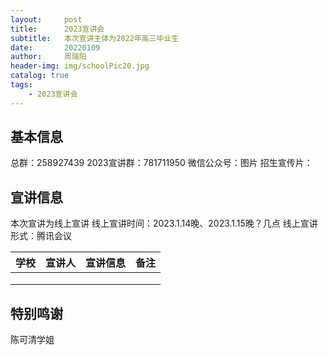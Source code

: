 ```yaml
---
layout:     post
title:      2023宣讲会
subtitle:   本次宣讲主体为2022年高三毕业生
date:       20220109
author:     周瑞阳
header-img: img/schoolPic20.jpg
catalog: true
tags:
    - 2023宣讲会
---
```


## 基本信息
总群：258927439
2023宣讲群：781711950
微信公众号：图片
招生宣传片：
## 宣讲信息
本次宣讲为线上宣讲
线上宣讲时间：2023.1.14晚、2023.1.15晚？几点
线上宣讲形式：腾讯会议

|学校 |宣讲人|宣讲信息|备注|
|---|--------|------------|--------|
|   |   |   |   |
|   |   |   |   |
|   |   |   |   |

## 特别鸣谢
陈可清学姐
